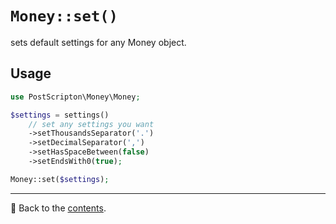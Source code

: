 # `Money::set()`
sets default settings for any Money object.

## Usage

```php
use PostScripton\Money\Money;

$settings = settings()
    // set any settings you want
    ->setThousandsSeparator('.')
    ->setDecimalSeparator(',')
    ->setHasSpaceBetween(false)
    ->setEndsWith0(true);

Money::set($settings);
```

---

📌 Back to the [contents](/README.md#table-of-contents).